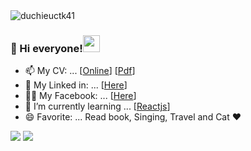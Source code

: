<img src="https://komarev.com/ghpvc/?username=duchieuctk41&label=Profile%20views&color=47cf73&style=flat" alt="duchieuctk41" />

### :wave: Hi everyone!<img src="https://user-images.githubusercontent.com/5679180/79618120-0daffb80-80be-11ea-819e-d2b0fa904d07.gif" width="27px" display="inline">

- 📫 My CV: ... [[Online](https://duchieuctk41.github.io/duchieu.github.io/)] [[Pdf](../main/cv/CV.pdf/)]
- :link: My Linked in: ... [[Here](https://www.linkedin.com/in/hieupencil/)]
- :ok_woman: My Facebook: ... [[Here](https://www.facebook.com/pencil.816)]
- 🌱 I’m currently learning ... [[Reactjs](https://reactjs.org/)]
- 😄 Favorite: ... Read book, Singing, Travel and Cat ❤️
<div>
 <img src="https://github-readme-stats.vercel.app/api?username=duchieuctk41&show_icons=true&theme=vue">
  <img src="https://github-readme-stats.vercel.app/api/top-langs/?username=duchieuctk41&layout=compact&theme=vue">
<div>

